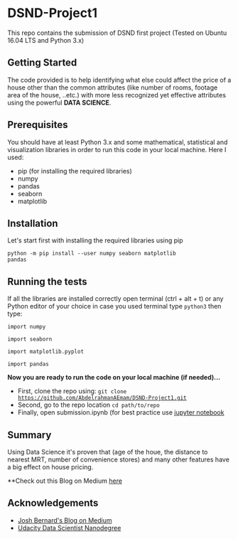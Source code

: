 # DSND-Project1
This repo contains the submission of DSND first project (Tested on Ubuntu 16.04 LTS and Python 3.x)

## Getting Started
The code provided is to help identifying what else could affect the price of a house other than the common attributes
(like number of rooms, footage area of the house, ..etc.) with more less recognized yet effective attributes using the
powerful **DATA SCIENCE**.

## Prerequisites
You should have at least Python 3.x and some mathematical, statistical and visualization libraries in order to run this code in your local machine.
Here I used: 
- pip (for installing the required libraries)
- numpy
- pandas
- seaborn
- matplotlib

## Installation
Let's start first with installing the required libraries using pip

<code>python -m pip install --user numpy seaborn matplotlib pandas</code>

## Running the tests
If all the libraries are installed correctly open terminal (ctrl + alt + t) or any Python editor of your choice
in case you used terminal type <code>python3</code> then type:

  <code>import numpy</code>
  
  <code>import seaborn</code>
  
  <code>import matplotlib.pyplot</code>
  
  <code>import pandas</code>

**Now you are ready to run the code on your local machine (if needed)...**

- First, clone the repo using: <code>git clone https://github.com/AbdelrahmanAEmam/DSND-Project1.git</code>
- Second, go to the repo location <code>cd path/to/repo</code>
- Finally, open submission.ipynb (for best practice use [jupyter notebook](https://jupyter.org/install)

## Summary
Using Data Science it's proven that (age of the houe, the distance to nearest MRT, number of convenience stores) 
and many other features have a big effect on house pricing.

**Check out this Blog on Medium [here](https://medium.com/@abdelrahman.aemam96/you-have-stores-around-your-house-you-must-be-a-millionaire-e407d3a896d8?sk=761e4bf96b7182f293cd74c2b6d23f1f)

## Acknowledgements
- [Josh Bernard's Blog on Medium](https://medium.com/@josh_2774/how-do-you-become-a-developer-5ef1c1c68711)
- [Udacity Data Scientist Nanodegree](https://www.udacity.com/course/data-scientist-nanodegree--nd025)
